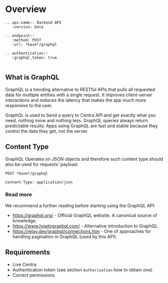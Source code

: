 # Overview

```eval_rst
.. api-name:: Backend API
   :version: beta

.. endpoint::
   :method: POST
   :url: *base*/graphql

.. authentication::
   :graphql_token: true
```

```note:: The Backend GraphQL is not yet released. Please stay tuned.
```

## What is GraphQL
GraphQL is a trending alternative to RESTful APIs that pulls
all requested data for multiple entities with a single request.
It improves client-server interactions and reduces the latency that makes the
app much more responsive to the user.

GraphQL is used to Send a query to Centra API and get exactly what you need,
nothing more and nothing less. GraphQL queries always return predictable results.
Apps using GraphQL are fast and stable because they control the data they get,
not the server.

## Content Type

GraphQL Operates on JSON objects and therefore such content type should also be
used for requests' payload:

```
POST *base*/graphql

Content-Type: application/json
```

### Read more

We recommend a further reading before starting using the GraphQL API:

 - <a href="https://graphql.org" target="_blank">https://graphql.org/</a> - Official GraphQL website. A canonical source of knowledge.
 - <a href="https://www.howtographql.com/" target="_blank">https://www.howtographql.com/</a> - Alternative introduction to GraphQL.
 - <a href="https://relay.dev/graphql/connections.htm" target="_blank">https://relay.dev/graphql/connections.htm</a> - One of approaches for handling pagination in GraphQL (used by this API).

## Requirements
 - Live Centra
 - Authentication token (see section `Authorization` how to obtain one)
 - Correct permissions
